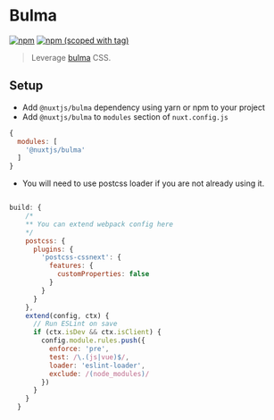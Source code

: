 # Bulma
[![npm](https://img.shields.io/npm/dt/@nuxtjs/bulma.svg?style=flat-square)](https://npmjs.com/package/@nuxtjs/bulma)
[![npm (scoped with tag)](https://img.shields.io/npm/v/@nuxtjs/bulma/latest.svg?style=flat-square)](https://npmjs.com/package/@nuxtjs/bulma)

> Leverage [bulma](http://github.com/jgthms/bulma) CSS.

## Setup
- Add `@nuxtjs/bulma` dependency using yarn or npm to your project
- Add `@nuxtjs/bulma` to `modules` section of `nuxt.config.js`
```js
{
  modules: [
    '@nuxtjs/bulma'
  ]
}
````

- You will need to use postcss loader if you are not already using it.

```js

build: {
    /*
    ** You can extend webpack config here
    */
    postcss: {
      plugins: {
        'postcss-cssnext': {
          features: {
            customProperties: false
          }
        }
      }
    },
    extend(config, ctx) {
      // Run ESLint on save
      if (ctx.isDev && ctx.isClient) {
        config.module.rules.push({
          enforce: 'pre',
          test: /\.(js|vue)$/,
          loader: 'eslint-loader',
          exclude: /(node_modules)/
        })
      }
    }
  }
```
